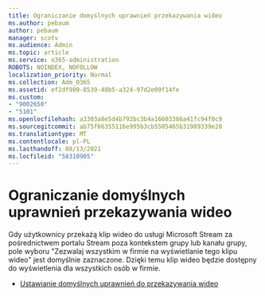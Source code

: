 ```yaml
---
title: Ograniczanie domyślnych uprawnień przekazywania wideo
ms.author: pebaum
author: pebaum
manager: scotv
ms.audience: Admin
ms.topic: article
ms.service: o365-administration
ROBOTS: NOINDEX, NOFOLLOW
localization_priority: Normal
ms.collection: Adm_O365
ms.assetid: ef2df989-8539-48b5-a324-97d2e09f14fe
ms.custom:
- "9002650"
- "5101"
ms.openlocfilehash: a3303a8e5d4b792bc3b4a16603386a41fc94f0c9
ms.sourcegitcommit: ab75f66355116e995b3cb5505465b31989339e28
ms.translationtype: MT
ms.contentlocale: pl-PL
ms.lasthandoff: 08/13/2021
ms.locfileid: "58310905"
---
```

# <a name="restrict-default-video-upload-permissions"></a>Ograniczanie domyślnych uprawnień przekazywania wideo

Gdy użytkownicy przekażą klip wideo do usługi Microsoft Stream za pośrednictwem portalu Stream poza kontekstem grupy lub kanału grupy, pole wyboru "Zezwalaj wszystkim w firmie na wyświetlanie tego klipu wideo" jest domyślnie zaznaczone. Dzięki temu klip wideo będzie dostępny do wyświetlenia dla wszystkich osób w firmie.

- [Ustawianie domyślnych uprawnień do przekazywania wideo](https://docs.microsoft.com/stream/default-video-permissions)
